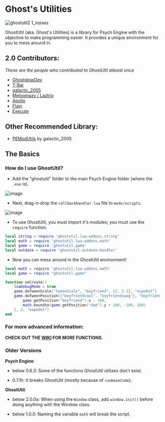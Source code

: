 # Ghost's Utilities
![ghostutil2 1_noises](https://github.com/AlsoGhostglowDev/Ghost-s-Utilities/assets/159514284/27161772-75ce-474c-a5e3-85306e48e8a9)


GhostUtil (aka. Ghost's Utilities) is a library for Psych Engine with the objective to make programming easier. It provides a unique environment for you to mess around in.

## 2.0 Contributors:
*These are the people who contributed to GhostUtil atleast once*
* [GhostglowDev](https://github.com/AlsoGhostglowDev)
* [T-Bar](https://github.com/TBar09)
* [galactic_2005](https://github.com/galactic2005)
* [Meloomazy / Laztrix](https://github.com/Meloomazy)
* [Apollo](https://github.com/apollooo7)
* [Flain](https://www.youtube.com/channel/UCQ-WPpDkLX3PdKlTTtAqcsw)
* [Execute](https://github.com/fl215)

## Other Recommended Library:
* [PEModUtils](https://github.com/galactic2005/PEModUtils) by galactic_2005

## The Basics

### How do I use GhostUtil?
* Add the "ghostutil" folder to the main Psych Engine folder (where the `.exe` is).

![image](https://github.com/GhostglowDev/Ghost-s-Utilities/assets/108509756/076a2654-46fd-4231-b4ba-2512f4ee880c)

* Next, drag-n-drop the `callbackhandler.lua` file to `mods/scripts`.

![image](https://github.com/GhostglowDev/Ghost-s-Utilities/assets/108509756/cf993438-85c4-447c-9cb0-0255ebf7a765)

* To use GhostUtil, you must import it's modules; you must use the `require` function.
                   
```lua
local string = require 'ghostutil.lua-addons.string'
local math = require 'ghostutil.lua-addons.math'
local game = require 'ghostutil.game'
local outdate = require 'ghostutil.outdate-handler' 
```

* Now you can mess around in the GhostUtil environment!
```lua
local math = require "ghostutil.lua-addons.math"
local game = require "ghostutil.game"

function onCreate()
    luaDebugMode = true
    game.doTweenScale("tweenScale", "boyfriend", {2, 2.1}, "expoOut")
    game.doTweenPosition({"boyfriendcool", "boyfriendswag"}, "boyfriend", {
        game.getPosition("boyfriend").x - 100,
        math.boundto(game.getPosition("dad").y + 100, -100, 200)
    }, 2, "expoOut")
end
```

### For more advanced information:
**CHECK OUT THE [WIKI](https://github.com/GhostglowDev/Ghost-s-Utilities/wiki) FOR MORE FUNCTIONS.**

### Older Versions
**Psych Engine**:

* below 0.6.3:
Some of the functions GhostUtil utilizes don't exist.

 * 0.7.1h:
It breaks GhostUtil (mostly because of `runHaxeCode`);

**GhostUtil**:

* below 2.0.0a:
When using the `Window` class, add `window.init()` before doing anything with the Window class.


* below 1.0.0:
Naming the variable `math` will break the script.
